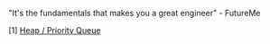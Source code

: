 "It's the fundamentals that makes you a great engineer" - FutureMe

[1] [Heap / Priority Queue](./heap/)
